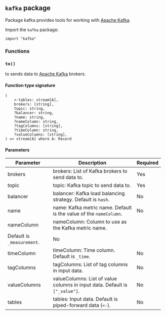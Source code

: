 ## `kafka` package

Package kafka provides tools for working with [Apache Kafka](https://kafka.apache.org/).

Import the `kafka` package:

```flux
import "kafka"
```

### Functions

### `to()`

to sends data to [Apache Kafka](https://kafka.apache.org/) brokers.

#### Function type signature

```flux
(
    <-tables: stream[A],
    brokers: [string],
    topic: string,
    ?balancer: string,
    ?name: string,
    ?nameColumn: string,
    ?tagColumns: [string],
    ?timeColumn: string,
    ?valueColumns: [string],
) => stream[A] where A: Record
```

#### Parameters

| Parameter | Description | Required |
| --- | --- | --- |
| brokers | brokers: List of Kafka brokers to send data to. | Yes |
| topic | topic: Kafka topic to send data to. | Yes |
| balancer | balancer: Kafka load balancing strategy. Default is `hash`. | No |
| name | name: Kafka metric name. Default is the value of the `nameColumn`. | No |
| nameColumn | nameColumn: Column to use as the Kafka metric name.
  Default is `_measurement`. | No |
| timeColumn | timeColumn: Time column. Default is `_time`. | No |
| tagColumns | tagColumns: List of tag columns in input data. | No |
| valueColumns | valueColumns: List of value columns in input data. Default is `["_value"]`. | No |
| tables | tables: Input data. Default is piped-forward data (`<-`). | No |
